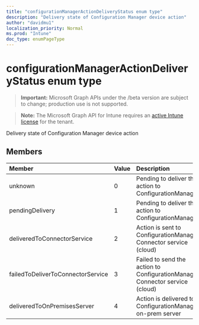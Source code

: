 ```yaml
---
title: "configurationManagerActionDeliveryStatus enum type"
description: "Delivery state of Configuration Manager device action"
author: "davidmu1"
localization_priority: Normal
ms.prod: "Intune"
doc_type: enumPageType
---
```


# configurationManagerActionDeliveryStatus enum type

> **Important:** Microsoft Graph APIs under the /beta version are subject to change; production use is not supported.

> **Note:** The Microsoft Graph API for Intune requires an [active Intune license](https://go.microsoft.com/fwlink/?linkid=839381) for the tenant.

Delivery state of Configuration Manager device action

## Members
|Member|Value|Description|
|:---|:---|:---|
|unknown|0|Pending to deliver the action to ConfigurationManager|
|pendingDelivery|1|Pending to deliver the action to ConfigurationManager|
|deliveredToConnectorService|2|Action is sent to ConfigurationManager Connector service (cloud)|
|failedToDeliverToConnectorService|3|Failed to send the action to ConfigurationManager Connector service (cloud)|
|deliveredToOnPremisesServer|4|Action is delivered to ConfigurationManager on-prem server|



